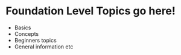 # Foundation Level Topics go here!
- Basics
- Concepts
- Beginners topics
- General information etc
